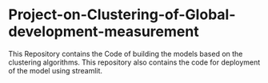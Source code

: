 # Project-on-Clustering-of-Global-development-measurement
This Repository contains the Code of building the models based on the clustering algorithms. This repository also contains the code for deployment of the model using streamlit.
